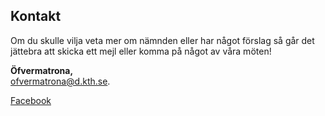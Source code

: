 ## Kontakt

Om du skulle vilja veta mer om nämnden eller har något förslag så går det jättebra att skicka ett mejl eller komma på något av våra möten!

**Öfvermatrona,**<br/>
[ofvermatrona@d.kth.se](mailto:ofvermatrona@d.kth.se). <br/>


[Facebook](https://www.facebook.com/GEEK.GirlsAtDatasektionen)
